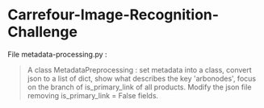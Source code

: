 # Carrefour-Image-Recognition-Challenge

File metadata-processing.py : 
> A class MetadataPreprocessing : set metadata into a class, convert json to a list of dict, show what describes the key 'arbonodes', focus on the branch of is_primary_link of all products. Modify the json file removing is_primary_link = False fields.
